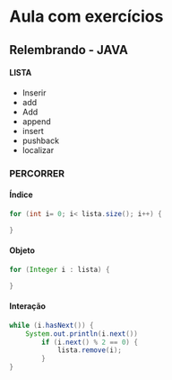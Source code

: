 # Aula com exercícios
## Relembrando - JAVA
#### LISTA
  * Inserir
  * add
  * Add
  * append
  * insert
  * pushback
  * localizar
    
### PERCORRER  
#### Índice
```java
for (int i= 0; i< lista.size(); i++) {

}
```

#### Objeto
```java
for (Integer i : lista) {

}
```

#### Interação
```java
while (i.hasNext()) {
    System.out.println(i.next())
        if (i.next() % 2 == 0) {
            lista.remove(i);
        }
}
```
